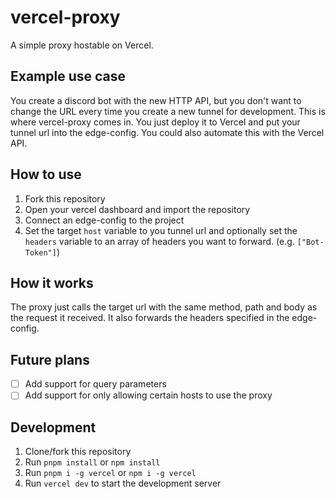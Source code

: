 # vercel-proxy

A simple proxy hostable on Vercel.

## Example use case

You create a discord bot with the new HTTP API, but you don't want to change the URL every time you create a new tunnel for development. This is where vercel-proxy comes in. You just deploy it to Vercel and put your tunnel url into the edge-config. You could also automate this with the Vercel API.

## How to use

1. Fork this repository
2. Open your vercel dashboard and import the repository
3. Connect an edge-config to the project
4. Set the target `host` variable to you tunnel url and optionally set the `headers` variable to an array of headers you want to forward. (e.g. `["Bot-Token"]`)

## How it works

The proxy just calls the target url with the same method, path and body as the request it received. It also forwards the headers specified in the edge-config.

## Future plans

- [ ] Add support for query parameters
- [ ] Add support for only allowing certain hosts to use the proxy

## Development

1. Clone/fork this repository
2. Run `pnpm install` or `npm install`
3. Run `pnpm i -g vercel` or `npm i -g vercel`
4. Run `vercel dev` to start the development server
